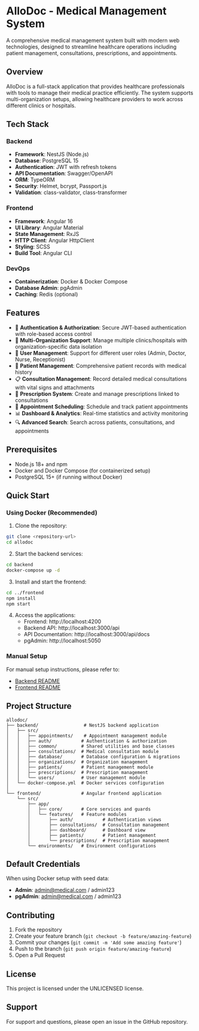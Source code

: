 # AlloDoc - Medical Management System

A comprehensive medical management system built with modern web technologies, designed to streamline healthcare operations including patient management, consultations, prescriptions, and appointments.

## Overview

AlloDoc is a full-stack application that provides healthcare professionals with tools to manage their medical practice efficiently. The system supports multi-organization setups, allowing healthcare providers to work across different clinics or hospitals.

## Tech Stack

### Backend
- **Framework**: NestJS (Node.js)
- **Database**: PostgreSQL 15
- **Authentication**: JWT with refresh tokens
- **API Documentation**: Swagger/OpenAPI
- **ORM**: TypeORM
- **Security**: Helmet, bcrypt, Passport.js
- **Validation**: class-validator, class-transformer

### Frontend
- **Framework**: Angular 16
- **UI Library**: Angular Material
- **State Management**: RxJS
- **HTTP Client**: Angular HttpClient
- **Styling**: SCSS
- **Build Tool**: Angular CLI

### DevOps
- **Containerization**: Docker & Docker Compose
- **Database Admin**: pgAdmin
- **Caching**: Redis (optional)

## Features

- 🔐 **Authentication & Authorization**: Secure JWT-based authentication with role-based access control
- 🏥 **Multi-Organization Support**: Manage multiple clinics/hospitals with organization-specific data isolation
- 👥 **User Management**: Support for different user roles (Admin, Doctor, Nurse, Receptionist)
- 🏃 **Patient Management**: Comprehensive patient records with medical history
- 📋 **Consultation Management**: Record detailed medical consultations with vital signs and attachments
- 💊 **Prescription System**: Create and manage prescriptions linked to consultations
- 📅 **Appointment Scheduling**: Schedule and track patient appointments
- 📊 **Dashboard & Analytics**: Real-time statistics and activity monitoring
- 🔍 **Advanced Search**: Search across patients, consultations, and appointments

## Prerequisites

- Node.js 18+ and npm
- Docker and Docker Compose (for containerized setup)
- PostgreSQL 15+ (if running without Docker)

## Quick Start

### Using Docker (Recommended)

1. Clone the repository:
```bash
git clone <repository-url>
cd allodoc
```

2. Start the backend services:
```bash
cd backend
docker-compose up -d
```

3. Install and start the frontend:
```bash
cd ../frontend
npm install
npm start
```

4. Access the applications:
   - Frontend: http://localhost:4200
   - Backend API: http://localhost:3000/api
   - API Documentation: http://localhost:3000/api/docs
   - pgAdmin: http://localhost:5050

### Manual Setup

For manual setup instructions, please refer to:
- [Backend README](./backend/README.md)
- [Frontend README](./frontend/README.md)

## Project Structure

```
allodoc/
├── backend/                 # NestJS backend application
│   ├── src/
│   │   ├── appointments/    # Appointment management module
│   │   ├── auth/           # Authentication & authorization
│   │   ├── common/         # Shared utilities and base classes
│   │   ├── consultations/  # Medical consultation module
│   │   ├── database/       # Database configuration & migrations
│   │   ├── organizations/  # Organization management
│   │   ├── patients/       # Patient management module
│   │   ├── prescriptions/  # Prescription management
│   │   └── users/          # User management module
│   └── docker-compose.yml  # Docker services configuration
│
└── frontend/               # Angular frontend application
    └── src/
        ├── app/
        │   ├── core/       # Core services and guards
        │   └── features/   # Feature modules
        │       ├── auth/           # Authentication views
        │       ├── consultations/  # Consultation management
        │       ├── dashboard/      # Dashboard view
        │       ├── patients/       # Patient management
        │       └── prescriptions/  # Prescription management
        └── environments/   # Environment configurations
```

## Default Credentials

When using Docker setup with seed data:
- **Admin**: admin@medical.com / admin123
- **pgAdmin**: admin@medical.com / admin123

## Contributing

1. Fork the repository
2. Create your feature branch (`git checkout -b feature/amazing-feature`)
3. Commit your changes (`git commit -m 'Add some amazing feature'`)
4. Push to the branch (`git push origin feature/amazing-feature`)
5. Open a Pull Request

## License

This project is licensed under the UNLICENSED license.

## Support

For support and questions, please open an issue in the GitHub repository.